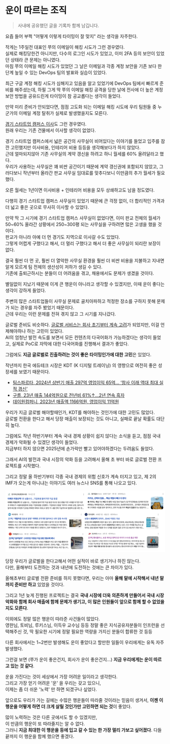 # 운이 따르는 조직

> 사내에 공유했던 글을 기록차 함께 남깁니다.

요즘 들어 부쩍 "어떻게 이렇게 타이밍이 잘 맞지" 라는 생각을 자주한다.  
  
작게는 1주일전 대표인 쭈의 이메일이 해킹 시도가 그런 경우였다.  
실제로 해킹당한건 아니지만, 다수의 로그인 시도가 있었고, 이미 2FA 등의 보안이 있었던 상태라 큰 문제는 아니였다.    
마침 쭈의 이메일 해킹 시도가 있었던 그 날은 이메일과 각종 계정 보안을 기존 보다 한 단계 높일 수 있는 DevOps 팀의 발표와 실습이 있었다.  
  
최근 구글 계정 해킹 시도가 심해지고 있음을 알고 있었기에 DevOps 팀에서 빠르게 준비를 해주셨는데, 하필 그게 딱 쭈의 이메일 해킹 공격을 당한 날에 전사에 더 높은 계정 보안 방법을 공유드린게 타이밍이 참 공교롭다는 생각이 들었다.  
  
만약 미리 준비가 안되었다면, 점점 고도화 되는 이메일 해킹 시도에 우리 팀원들 중 누군가의 이메일 계정 탈취가 실제로 발생했을지도 모른다.  
  
[경기 스타트업 캠퍼스 이사](https://www.hyungjoo.me/%ec%9d%b8%ed%94%84%eb%9e%a9-8%eb%b2%88%ec%a7%b8-%ec%82%ac%eb%ac%b4%ec%8b%a4-%ec%9d%b4%ec%82%ac-%ed%9b%84%ea%b8%b0/)도 그런 경우였다.  
원래 우리는 기존 건물에서 이사할 생각이 없었다.  
  
경기 스타트업 캠퍼스에서 넓은 공간의 사무실이 비어있다는 이야기를 들었고 입주를 잠깐 고민했지만 이사비용, 인테리어 비용 등등을 생각해보다가 하지 않았다.  
근데 얼마되지않아 기존 사무실의 계약 갱신을 하려고 하니 월세를 60% 올려달라고 했다.  
우리가 사용하는 사무실은 꽤 비싼 공간이기 때문에 계약 갱신권에 포함되지 않았고, 그러다보니 작년부터 올라간 판교 사무실 임대료를 맞추다보니 이만큼의 추가 월세가 필요했다.  
  
오른 월세는 1년이면 이사비용 + 인테리어 비용을 모두 상쇄하고도 남을 정도였다.  
  
다행히 경기 스타트업 캠퍼스 사무실이 있었기 때문에 큰 걱정 없이, 더 합리적인 가격과 더 넓고 좋은 곳으로 무사히 이사할 수 있었다.  
  
만약 딱 그 시기에 경기 스타트업 캠퍼스 사무실이 없었다면, 이미 판교 전체의 월세가 50~60% 올라간 상황에서 250~300평 되는 사무실을 구하려면 많은 고생을 했을 것이다.  
판교가 아니라 아예 더 먼 경기도 지역으로 이사갈 수도 있었다.  
그렇게 어렵게 구했다고 해서, 더 멀리 구했다고 해서 더 좋은 사무실이 되리란 보장이 없다.  
  
결국 훨씬 더 먼 곳, 훨씬 더 열악한 사무실 환경을 훨씬 더 비싼 비용을 지불하고 지내면 알게 모르게 팀 전체의 생산성이 저하가 생길 수 있다.  
기존에 출퇴근하시는 분들이 더 어려움을 겪고, 채용에서도 문제가 생겼을 것이다.  
  
별일없이 지났기 때문에 이게 큰 행운이 아니라고 생각할 수 있겠지만, 이때 운이 좋다는 생각이 강하게 들었다.  
  
주변의 많은 스타트업들이 사무실 문제로 골치아파하고 적정한 장소를 구하지 못해 문제가 되는 경우를 자주 봤었기 때문이다.  
근데 우리는 이런 문제를 전혀 겪지 않고 그 시기를 지나갔다.  
  
글로벌 준비도 비슷하다.
[글로벌 서비스는 회사 초기부터 계속 고려](https://www.inflearn.com/pages/why-global)가 되었지만, 이걸 언제해야하나 하는 고민이 있었다.  
AI의 엄청난 발전 속도를 보면서 모든 컨텐츠의 다국어화가 가능하겠다는 생각이 들었고, 실제로 PoC로 자막에 대한 다국어화를 진행해서 결과가 좋았다.  
  
그럼에도 **지금 글로벌로 진출하려는 것이 좋은 타이밍인가에 대한 고민**은 있었다.  
  
작년까지 한국 에듀테크 시장은 KDT (K 디지털 트레이닝) 의 영향으로 여전히 좋은 성장세를 보였기 때문이다.  

- [팀스파르타, 2024년 상반기 매출 297억 영업이익 65억… ‘창사 이래 역대 최대 실적 경신’](https://platum.kr/archives/232462)
- [구름, 23년 매출 144억원으로 전년비 61%↑…2년 연속 흑자](https://wowtale.net/2024/04/25/75744/)
- [데이원컴퍼니, 2023년 매출액 1166억원, 영업이익 11억원](https://www.ajunews.com/view/20240422083747514)

우리가 지금 글로벌 해야할때인가, KDT를 해야하는 것인가에 대한 고민도 많았다.  
글로벌 전환을 한다고 해서 당장 매출이 보장되는 것도 아니고, 실패로 끝날 확률도 대단히 높다.  
  
그럼에도 작년 하반기부터 계속 국내 경제 상황이 쉽지 않다는 소식을 듣고, 점점 국내 경제가 악화될 수 있겠단 생각이 들었다.  
지금부터 하지 않으면 2025년에 손가락만 빨고 있어야하겠다는 두려움도 들었다.    
  
그래서 AI의 발전과 국내 시장의 악화 등을 고려해서 올해 초 부터 바로 글로벌 전환 프로젝트를 시작했다.  
  
그리고 정말 올 하반기부터 각종 국내 경제의 위험 신호가 계속 터지고 있고, 제 2의 IMF가 오는게 아니냐는 이야기도 여러 뉴스나 SNS를 통해 나오고 있다.

![1](./images/1.png)

당장 우리가 글로벌을 한다고해서 어떤 실적이 바로 생기거나 하진 않는다.  
다만, 올해부터 도전하는 것과 내년에 도전하는 것에는 큰 차이가 있다.  
  
올해초부터 글로벌 전환 준비를 하지 못했다면, 우리는 아마 **올해 말에 시작해서 내년 말까지 준비만 하고** 있었을 것이다.  
  
그리고 1년 늦게 진행된 프로젝트는 결국 **국내 시장에 더욱 의존하게 만들어서 국내 시장 악화와 함께 회사 매출에 함께 문제가 생기고, 이 많은 인원들이 앞으로 함께 할 수 없었을지도 모른다**.  
  
이외에도 정말 많은 행운이 따라준 사건들이 많았다.  
영한님, 토비님, 루키스님, 이득우 교수님 등등 정말 좋은 지식공유자분들이 인프런을 선택해주신 것, 딱 필요한 시기에 정말 필요한 역량을 가지신 분들이 합류한 것 등등  
  
다른 회사에서는 1~2번만 발생해도 운이 좋았다고 할만한 일들이 우리에게는 유독 자주 발생했다.  
  
그런걸 보면 (쭈가 운이 좋은건지, 회사가 운이 좋은건지...) **지금 우리에게는 운이 따르고 있는 것 같다**.  
  
운을 가진다는 것이 세상에서 가장 어려운 일이라고 생각한다.  
그리고 가장 얻기 어려운 '운' 을 우리는 갖고 있으니,  
이제는 좀 더 쉬운 '노력' 만 하면 되겠구나 싶었다.  
  
앞으로도 우리가 가는 길에는 수많은 행운들이 따라줄 것이라는 믿음이 생겨서, **이젠 이 행운을 어떻게 하면 더 크게 살릴 것인가만 고민하면 되는 것**이 좋았다.  
  
많이 노력하는 것은 다른 곳에서도 할 수 있겠지만,  
이 만큼의 행운이 또 따라줄지는 알 수 없다.  
그러니 **지금 최대한 이 행운을 등에 입고 갈 수 있는 한 가장 멀리 가보고 싶어졌다**.
다들 끝까지 이 행운을 함께 했으면 좋겠다.
